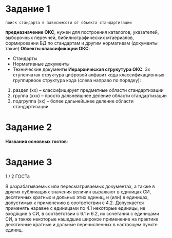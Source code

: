 # Задание 1

`поиск стандарта в зависимсоти от объекта стандартизации`

**предназначение ОКС**,
нужен для построения каталогов, указателей, выборочных перечней, бибилиографических мтаериалов, формировании БД по стандартам и другим нормативам (документы такие)
**Обхекты классификации ОКС**:
- Стандарты
- Нормативные документы
- Технические документы
**Иерархическая струкутура ОКС**:
3х ступенчатая структура 
цифровой алфавит кода классификационных группирвоок 
структура кода (слева направо по порядку):
1. раздел (xx) – классифицирует предметные области стандартизации
2. группа (xxx) – просто дальнейшнее деление области стандартизации
3. подгруппа (xx) – более дальнейшнее деление области стандартизации

# Задание 2

**Названия основных гостов**:


# Задание 3

1 / 2 ГОСТа 

В разрабатываемых или пересматриваемых документах, а также в других публикациях значения величин выражают в единицах СИ, десятичных кратных и дольных этих единиц, и (или) в единицах, допустимых к применению в соответствии с 4.2.
Допускается применять наравне с единицами по 4.1 некоторые единицы, не входящие в СИ, в соответствии с 6.1 и 6.2, их сочетания с единицами СИ, а также некоторые нашедшие широкое применение на практике десятичные кратные и дольные перечисленных в настоящем пункте единиц.